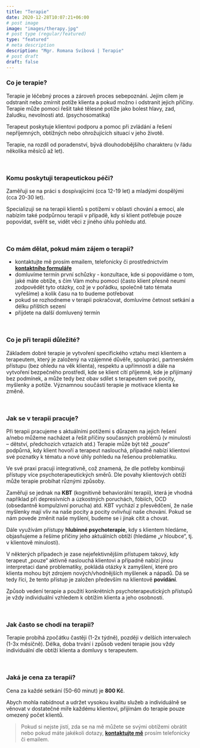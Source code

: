 ```yaml
---
title: "Terapie"
date: 2020-12-28T10:07:21+06:00
# post image
image: "images/therapy.jpg"
# post type (regular/featured)
type: "featured"
# meta description
description: "Mgr. Romana Svíbová | Terapie"
# post draft
draft: false
---
```


### Co je terapie?
Terapie je léčebný proces a zároveň proces sebepoznání. Jejím cílem je odstranit nebo zmírnit potíže klienta a pokud možno i odstranit jejich příčiny. Terapie může pomoci řešit také tělesné potíže jako bolest hlavy, zad, žaludku, nevolnosti atd. (psychosomatika)

Terapeut poskytuje klientovi podporu a pomoc při zvládání a řešení nepříjemných, obtížných nebo ohrožujících situací v jeho životě.

Terapie, na rozdíl od poradenství, bývá dlouhodobějšího charakteru (v řádu několika měsíců až let).

<br>

### Komu poskytuji terapeutickou péči?
Zaměřuji se na práci s dospívajícími (cca 12-19 let) a mladými dospělými (cca 20-30 let).

Specializuji se na terapii klientů s potížemi v oblasti chování a emocí, ale nabízím také podpůrnou terapii v případě, kdy si klient potřebuje pouze popovídat, svěřit se, vidět věci z jiného úhlu pohledu atd.

<br>

### Co mám dělat, pokud mám zájem o terapii?
- kontaktujte mě prosím emailem, telefonicky či prostřednictvím [**kontaktního formuláře**](/contact)
- domluvíme termín první schůzky - konzultace, kde si popovídáme o tom, jaké máte obtíže, s čím Vám mohu pomoci (často klient přesně neumí zodpovědět tyto otázky, což je v pořádku, společně tato témata vyřešíme) a kolik času na to budeme potřebovat
- pokud se rozhodneme v terapii pokračovat, domluvíme četnost setkání a délku příštích sezení
- přijdete na další domluvený termín

<br>

### Co je při terapii důležité?
Základem dobré terapie je vytvoření specifického vztahu mezi klientem a terapeutem, který je založený na vzájemné důvěře, spolupráci, partnerském přístupu (bez ohledu na věk klienta), respektu a upřímnosti a dále na vytvoření bezpečného prostředí, kde se klient cítí příjemně, kde je přijímaný bez podmínek, a může tedy bez obav sdílet s terapeutem své pocity, myšlenky a potíže. Významnou součástí terapie je motivace klienta ke změně.

<br>

### Jak se v terapii pracuje?
Při terapii pracujeme s aktuálními potížemi s důrazem na jejich řešení a/nebo můžeme nacházet a řešit příčiny současných problémů (v minulosti – dětství, předchozích vztazích atd.) Terapie může být též „pouze“ podpůrná, kdy klient hovoří a terapeut naslouchá, případně nabízí klientovi své poznatky k tématu a nové úhly pohledu na řešenou problematiku.

Ve své praxi pracuji integrativně, což znamená, že dle potřeby kombinuji přístupy více psychoterapeutických směrů. Dle povahy klientových obtíží může terapie probíhat různými způsoby. 

Zaměřuji se jednak na **KBT** (kognitivně behaviorální terapii), která je vhodná například při depresivních a úzkostných poruchách, fóbiích, OCD (obsedantně kompulzivní porucha) atd. KBT vychází z přesvědčení, že naše myšlenky mají vliv na naše pocity a pocity ovlivňují naše chování. Pokud se nám povede změnit naše myšlení, budeme se i jinak cítit a chovat.  

Dále využívám přístupy **hlubinné psychoterapie**, kdy s klientem hledáme, objasňujeme a řešíme příčiny jeho aktuálních obtíží (hledáme „v hloubce“, tj. v klientově minulosti). 

V některých případech je zase nejefektivnějším přístupem takový, kdy terapeut „pouze“ aktivně naslouchá klientovi a případně nabízí jinou interpretaci dané problematiky, pokládá otázky k zamyšlení, které pro klienta mohou být zdrojem nových/vhodnějších myšlenek a nápadů. Dá se tedy říci, že tento přístup je založen především na klientově **povídání**.

Způsob vedení terapie a použití konkrétních psychoterapeutických přístupů je vždy individuální vzhledem k obtížím klienta a jeho osobnosti.

<br>

### Jak často se chodí na terapii?
Terapie probíhá zpočátku častěji (1-2x týdně), později v delších intervalech (1-3x měsíčně). Délka, doba trvání i způsob vedení terapie jsou vždy individuální dle obtíží klienta a domluvy s terapeutem.

<br>

### Jaká je cena za terapii?
Cena za každé setkání (50-60 minut) je **800 Kč**.

Abych mohla nabídnout a udržet vysokou kvalitu služeb a individuálně se věnovat v dostatečné míře každému klientovi, přijímám do terapie pouze omezený počet klientů.


> Pokud si nejste jistí, zda se na mě můžete se svými obtížemi obrátit nebo pokud máte jakékoli dotazy, [**kontaktujte mě**](/contact) prosím telefonicky či emailem.
